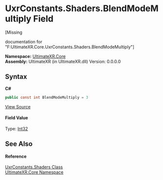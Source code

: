 # UxrConstants.Shaders.BlendModeMultiply Field
 

\[Missing <summary> documentation for "F:UltimateXR.Core.UxrConstants.Shaders.BlendModeMultiply"\]

**Namespace:**&nbsp;<a href="N_UltimateXR_Core">UltimateXR.Core</a><br />**Assembly:**&nbsp;UltimateXR (in UltimateXR.dll) Version: 0.0.0.0

## Syntax

**C#**<br />
``` C#
public const int BlendModeMultiply = 3
```

<a href="UltimateXR/Scripts/Core/UxrConstants.cs" rel="noopener noreferrer" title="View the source code">View Source</a><br />

#### Field Value
Type: <a href="https://docs.microsoft.com/dotnet/api/system.int32" target="_blank" rel="noopener noreferrer">Int32</a>

## See Also


#### Reference
<a href="T_UltimateXR_Core_UxrConstants_Shaders">UxrConstants.Shaders Class</a><br /><a href="N_UltimateXR_Core">UltimateXR.Core Namespace</a><br />